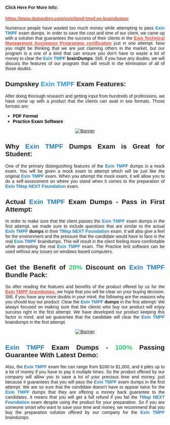 <h1 style="text-align: justify;"><span style="font-size:14px;"><span style="font-family:Verdana,Geneva,sans-serif;"><strong>Click Here For More Info:</strong></span></span></h1>

<p style="text-align: justify;"><a href="https://www.dumpskey.com/exin/tmpf-tmpf.en-braindumps"><span style="color:#e74c3c;"><strong><span style="font-family:Verdana,Geneva,sans-serif;">https://www.dumpskey.com/exin/tmpf-tmpf.en-braindumps</span></strong></span></a></p>

<p style="text-align: justify;"><span style="font-family:Verdana,Geneva,sans-serif;">Numerous people have wasted too much money while attempting to pass <span style="color:#2980b9;"><strong>Exin TMPF</strong></span> exam dumps. In order to save the cost and time of our client, we came up with a solution that guarantees the success of their clients in the <strong><a href="https://www.dumpskey.com/exin/tmpf-tmpf.en-braindumps"><span style="color:#e74c3c;"><u>Exin Technical Management Assistance Programme certification</u></span></a></strong> just in one attempt. Now you might be thinking that we are just claiming others in the market, but our program is a one of a kind that can ensure you don't have to waste a lot of money to clear the <strong><span style="color:#2980b9;">Exin TMPF </span>brainDumps</strong>. Still, if you have any doubts, we will discuss the features of our program that will result in the elimination of all of those doubts. </span></p>

<h2 style="text-align: justify;"><span style="font-family:Verdana,Geneva,sans-serif;"><strong>Dumpskey <span style="color:#3498db;">Exin TMPF</span> Exam Features:</strong></span></h2>

<p style="text-align: justify;"><span style="font-family:Verdana,Geneva,sans-serif;">After doing thorough research and getting input from hundreds of professions, we have come up with a product that the clients can avail in two formats. Those formats are:</span></p>

<ul>
	<li style="text-align: justify;"><span style="color:#000000;"><strong><span style="font-family:Verdana,Geneva,sans-serif;">PDF Format</span></strong></span></li>
	<li style="text-align: justify;"><span style="color:#000000;"><strong><span style="font-family:Verdana,Geneva,sans-serif;">Practice Exam Software</span></strong></span></li>
</ul>

<p style="text-align: center;"><a href="https://www.dumpskey.com/exin/tmpf-tmpf.en-braindumps"><span style="font-family:Verdana,Geneva,sans-serif;"><img src="http://soperdoper.com/search_portal/uploads/general_banners/1532007609_Banner--311.jpg" alt="Banner"/></span></a></p>

<h2 style="text-align: justify;"><span style="font-family:Verdana,Geneva,sans-serif;"><strong>Why <span style="color:#2980b9;">Exin TMPF</span> Dumps Exam is Great for Student:</strong></span></h2>

<p style="text-align: justify;"><span style="font-family:Verdana,Geneva,sans-serif;">One of the primary distinguishing features of the <strong><span style="color:#2980b9;">Exin TMPF</span> </strong>dumps is a mock exam. You will be given a mock exam to attempt which will be just like the original <strong><span style="color:#2980b9;">Exin TMPF</span> </strong>exam. When you attempt the mock exam, it will allow you to do a self-assessment on where you stand when it comes to the preparation of <span style="color:#2980b9;"><strong>Exin TMap NEXT Foundation</strong></span> exam.</span></p>

<h2 style="text-align: justify;"><span style="font-family:Verdana,Geneva,sans-serif;"><strong>Actual <span style="color:#2980b9;">Exin TMPF</span> Exam Dumps - Pass in First Attempt:</strong></span></h2>

<p style="text-align: justify;"><span style="font-family:Verdana,Geneva,sans-serif;">In order to make sure that the client passes the <span style="color:#2980b9;"><strong>Exin TMPF</strong></span> exam dumps in the first attempt, we made sure to include questions that are similar to the actual <strong><span style="color:#2980b9;">Exin TMPF</span> dumps</strong> in their <span style="color:#2980b9;"><strong>TMap NEXT Foundation</strong></span> exam. It will also give a feel for the environment and the pressure that the candidate would have to face in the real <span style="color:#2980b9;"><strong>Exin TMPF</strong></span> braindumps. This will result in the client feeling more comfortable while attempting the real <strong><span style="color:#2980b9;">Exin TMPF</span> </strong>exam. The Practice test software can be used without any issues on windows based computers.</span></p>

<h2 style="text-align: justify;"><span style="font-family:Verdana,Geneva,sans-serif;"><strong>Get the Benefit of <span style="color:#2ecc71;">20%</span> Discount on <span style="color:#2980b9;">Exin TMPF</span> Bundle Pack:</strong></span></h2>

<p style="text-align: justify;"><span style="font-family:Verdana,Geneva,sans-serif;">So after reading the features and benefits of the product offered by us for the<a href="https://www.dumpskey.com/exin/tmpf-tmpf.en-braindumps"><span style="color:#e74c3c;"><u><strong> Exin TMPF braindumps, </strong></u></span></a>we hope that you will be clear on your buying decision. Still, if you have any more doubts in your mind, the following are the reasons why you should buy our product: Clear the <strong><span style="color:#2980b9;">Exin TMPF</span> dumps</strong> in the first attempt: We always focused on making sure that the clients who buy our product will enjoy success right in the first attempt. We have developed our product keeping this factor in mind, and we guarantee that the candidate will clear the <span style="color:#2980b9;"><strong>Exin TMPF</strong></span> braindumps in the first attempt. </span></p>

<p style="text-align: center;"><a href="https://www.dumpskey.com/exin/tmpf-tmpf.en-braindumps"><span style="font-family:Verdana,Geneva,sans-serif;"><img src="http://soperdoper.com/search_portal/uploads/general_banners/1532338720_BANNER-8.jpg" alt="Banner"/></span></a></p>

<h2 style="text-align: justify;"><span style="font-family:Verdana,Geneva,sans-serif;"><strong><span style="color:#2980b9;">Exin TMPF</span> Exam Dumps - <span style="color:#2ecc71;">100%</span> Passing Guarantee With Latest Demo:</strong></span></h2>

<p style="text-align: justify;"><span style="font-family:Verdana,Geneva,sans-serif;">Also, the <span style="color:#2980b9;"><strong>Exin TMPF</strong></span> exam fee can range from $100 to $1,000, and it piles up to a lot of money if you have to pay it multiple times. So the product offered by our company will allow you to save a lot of your precious time and money, just because it guarantees that you will pass the <strong><span style="color:#2980b9;">Exin TMPF</span> </strong>exam dumps in the first attempt. We are so sure that the candidate doesn't have to appear twice for the <span style="color:#2980b9;"><strong>Exin TMPF</strong></span> dumps that they are offering a money back guarantee to the candidates. It means that you will get a full refund if you fail the <span style="color:#2980b9;"><strong>TMap NEXT Foundation</strong></span> exam despite using the product for your preparation. So if you are someone smart who want to save your time and money, we recommend that you buy the preparation solution offered by our company for the <span style="color:#2980b9;"><strong>Exin TMPF</strong></span> braindumps.</span></p>
